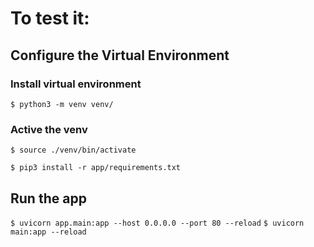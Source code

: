# To test it:
## Configure the Virtual Environment
### Install virtual environment
```$ python3 -m venv venv/ ```

### Active the venv
```$ source ./venv/bin/activate ```

```$ pip3 install -r app/requirements.txt ```

## Run the app
```$ uvicorn app.main:app --host 0.0.0.0 --port 80 --reload```
```$ uvicorn main:app --reload```
